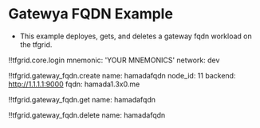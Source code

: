 # Gatewya FQDN Example

- This example deployes, gets, and deletes a gateway fqdn workload on the tfgrid.

!!tfgrid.core.login
 	mnemonic: 'YOUR MNEMONICS'
	network: dev

!!tfgrid.gateway_fqdn.create
	name: hamadafqdn
	node_id: 11
	backend: http://1.1.1.1:9000
	fqdn: hamada1.3x0.me

!!tfgrid.gateway_fqdn.get
	name: hamadafqdn

!!tfgrid.gateway_fqdn.delete
	name: hamadafqdn
